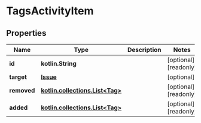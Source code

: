 
# TagsActivityItem

## Properties
Name | Type | Description | Notes
------------ | ------------- | ------------- | -------------
**id** | **kotlin.String** |  |  [optional] [readonly]
**target** | [**Issue**](Issue.md) |  |  [optional]
**removed** | [**kotlin.collections.List&lt;Tag&gt;**](Tag.md) |  |  [optional] [readonly]
**added** | [**kotlin.collections.List&lt;Tag&gt;**](Tag.md) |  |  [optional] [readonly]



